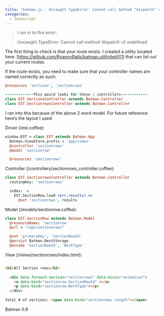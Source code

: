 ```yaml
---
title: 'batman.js - Uncaught TypeError: Cannot call method "dispatch" of undefined'
categories:
  - Javascript
---
```


> I ran in to this error:  
>   
> Uncaught TypeError: Cannot call method ‘dispatch’ of undefined  
>  


The first thing to check is that your route exists. 
I created a utility located here: [https://github.com/RyanonRails/batman.utilitybelt][1] that can list out your current routes.

 [1]: https://github.com/RyanonRails/batman.utilitybelt "https://github.com/RyanonRails/batman.utilitybelt"

If the route exists, you need to make sure that your controller names are named correctly as such:
```coffeescript
@resources 'sections', 'sectionrows'

-------------This would looks for these 2 controllers------------
class EST.SectionsController extends Batman.Controller
class EST.SectionrowsController extends Batman.Controller
```
I ran into this because of the above 2 word model. For future reference here’s the layout I used:

Driver (/est.coffee):
```coffeescript
window.EST = class EST extends Batman.App
  Batman.ViewStore.prefix = 'app/views'
  @controller 'sectionrows'
  @model 'sectionrow'

  @resources 'sectionrows'
```
Controller (/controllers/sectionrows_controller.coffee):
```coffeescript
class EST.SectionrowsController extends Batman.Controller
  routingKey: 'sectionrows'

  index: ->
    EST.SectionRow.load (err,results) =>
      @set 'sectionrows', results
```
Model (/models/sectionrow.coffee):
```coffeescript
class EST.SectionRow extends Batman.Model
  @resourceName: 'sectionrow'
  @url = "/api/sectionrows"

  @set 'primaryKey', 'SectionRowId'
  @persist Batman.RestStorage
  @encode 'SectionRowId', 'WorkType'
```
View (/views/sectionrows/index.html):
```html

<h2>All Section rows</h2>
 
  <div data-foreach-section="sectionrows" data-mixin="animation">
    <a data-bind="sectionrow.SectionRowId" ></a>
    <p data-bind="sectionrow.WorkType"></p>
  </div>
 
Total # of sections: <span data-bind="sectionrows.length"></span>
```
Batman 0.9